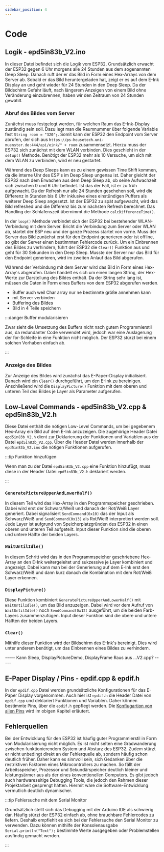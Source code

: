 ```yaml
---
sidebar_position: 4
---
```


# Code

## Logik - epd5in83b_V2.ino
In dieser Datei befindet sich die Logik vom ESP32. Grundsätzlich erwacht der ESP32 gegen 6 Uhr morgens alle 24 Stunden aus dem sogenannten Deep Sleep. Danach ruft der er das Bild in Form eines Hex-Arrays von dem Server ab. Sobald er das Bild heruntergeladen hat, zeigt er es auf dem E-Ink Display an und geht wieder für 24 Stunden in den Deep Sleep. Da der Bildschirm Gefahr läuft, nach längerem Anzeigen von einem Bild ohne Veränderung einzubrennen, haben wir den Zeitraum von 24 Stunden gewählt.

### Abruf des Bildes vom Server
Zunächst muss festgelegt werden, für welchen Raum das E-Ink-Display zuständig sein soll. Dazu legt man die Raumnummer über folgende Variable fest `String room = "320";`. Somit kann der ESP32 den Endpoint vom Server abrufen, der sich aus `https://ps-housetech.uni-muenster.de:444/api/eink/" + room` zusammensetzt. Hierzu muss der ESP32 sich zunächst mit dem WLAN verbinden. Dies geschieht in der `setup()` Methode. Benötigt der ESP32 mehr als 10 Versuche, um sich mit dem WLAN zu verbinden, wird er neu gestartet.

Während des Deep Sleeps kann es zu einem gewissen Time Shift kommen, da die interne Uhr des ESP's im Deep Sleep ungenau ist. Daher gleicht der ESP32 nach dem Erwachen aus dem Deep Sleep ab, ob seine Aufwachzeit sich zwischen 0 und 6 Uhr befindet. Ist das der Fall, ist er zu früh aufgewacht. Da der Refresh nur alle 24 Stunden geschehen soll, wird die Differenz in Stunden bis 6 Uhr inklusive eines einstündigen Puffers als weiterer Deep Sleep angesetzt. Ist der ESP32 zu spät aufgewacht, wird das Bild refreshed und die Differenz bis zum nächsten Refresh berechnet. Das Handling der Schlafenszeit übernimmt die Methode `calcDifferenceTime()`.

In der `loop()` Methode verbindet sich der ESP32 bei bestehender WLAN-Verbindung mit dem Server. Bricht die Verbindung zum Server oder WLAN ab, startet der ESP neu und der ganze Prozess startet von vorne. Muss der Server das Bild zunächst erst für den Endpoint generieren oder ist offline, so gibt der Server einen bestimmten Fehlercode zurück. Um ein Einbrennen des Bildes zu verhindern, führt der ESP32 die `Clear()` Funktion aus und geht für 30 Sekunden in den Deep Sleep. Musste der Server nur das Bild für den Endpoint generieren, wird im zweiten Anlauf das Bild abgerufen.

Während der Verbindung mit dem Server wird das Bild in Form eines Hex-Array's abgerufen. Dabei handelt es sich um einen langen String, der Hex-Werte zur Darstellung des Bildes enthält. Da der String sehr lang ist, müssen die Daten in Form eines Buffers von dem ESP32 abgerufen werden.

- Buffer auch weil Char array nur ne bestimmte größe annehmen kann 
- mit Server verbinden
- Buffering des Bildes
- Bild in 4 Teile speichern

:::danger Buffer modularisieren

Zwar sieht die Umsetzung des Buffers nicht nach gutem Programmierstil aus, da redundanter Code verwendet wird, jedoch war eine Auslagerung der for-Schleife in eine Funktion nicht möglich. Der ESP32 stürzt bei einem solchen Vorhaben einfach ab.

:::

### Anzeige des Bildes
Zur Anzeige des Bildes wird zunächst das E-Paper-Display initialisiert. Danach wird ein `Clear()` durchgeführt, um den E-Ink zu bereinigen. Anschließend wird die `DisplayPicture()` Funktion mit dem oberen und unteren Teil des Bildes je Layer als Parameter aufgerufen.

## Low-Level Commands - epd5in83b_V2.cpp & epd5in83b_V2.h

Diese Datei enthält die nötigen Low-Level Commands, um bei gegebenem Hex-Array ein Bild auf dem E-Ink anzuzeigen. Die zugehörige Header Datei `epd5in83b_V2.h` dient zur Deklarierung der Funktionen und Variablen aus der Datei `epd5in83b_V2.cpp`. Über die Header Datei werden innerhalb der `epd5in83b_V2.ino` die nötigen Funktionen aufgerufen.

:::tip Funktion hinzufügen

Wenn man zu der Datei `epd5in83b_V2.cpp` eine Funktion hinzufügt, muss diese in der Header Datei `epd5in83b_V2.h` deklariert werden.

:::

### `GeneratePictureUpperAndLowerHalf()` 

In diesem Teil wird das Hex-Array in den Programmspeicher geschrieben. Dabei wird erst der Schwarz/Weiß und danach der Rot/Weiß Layer generiert. Dabei signalisiert `SendCommand(0x10)` das der Input als Schwarz/Weiß und `SendCommand(0x13)` als Rot/Weiß interpretiert werden soll. Jede Layer ist aufgrund von Speicherplatzgründen des ESP32 in einen oberen und unteren Teil aufgeteilt.  Input dieser Funktion sind die oberen und untere Hälfte der beiden Layers. 

### `WaitUntilIdle()`

In diesem Schritt wird das in den Programmspeicher geschriebene Hex-Array an den E-Ink weitergeleitet und sukzessive je Layer kombiniert und angezeigt. Dabei kann man bei der Generierung auf dem E-Ink erst den Schwarz/Weiß und dann kurz danach die Kombination mit dem Rot/Weiß Layer erkennen.

### `DisplayPicture()`

Diese Funktion kombiniert `GeneratePictureUpperAndLowerHalf()`  mit `WaitUntilIdle()`, um das Bild anzuzeigen. Dabei wird vor dem Aufruf von `WaitUntilIdle()` noch `SendCommand(0x12)` ausgeführt, um die beiden Farb-Layers zusammenzufügen. Input dieser Funktion sind die obere und untere Hälften der beiden Layers. 

### `Clear()`

Mithilfe dieser Funktion wird der Bildschirm des E-Ink's bereinigt. Dies wird unter anderem benötigt, um das Einbrennen eines Bildes zu verhindern. 


----- Kann Sleep, DisplayPictureDemo, DisplayFrame Raus aus ...V2.cpp? -----

## E-Paper Display / Pins - epdif.cpp & epdif.h
In der `epdif.cpp` Datei werden grundsätzliche Konfigurationen für das E-Paper Display vorgenommen. Auch hier ist `epdif.h` die Header Datei von `epdif.cpp` und deklariert Funktionen und Variablen. Daher können bestimmte Pins, über die `epdif.h` gepflegt werden. Die [Konfiugartion von allen Pins](entwicklungsumgebung.md#pins-konfigurieren) wird im obigen Kapitel erläutert.

## Fehlerquellen
Bei der Entwicklung für den ESP32 ist häufig guter Programmierstil in Form von Modularisierung nicht möglich. Es ist nicht selten eine Gradwanderung zwischen funktionierendem System und Absturz des ESP32. Zudem stürzt er nicht unbedingt direkt an der Fehlerquelle ab, sondern häufig schon deutlich früher. Daher kann es sinnvoll sein, sich Gedanken über die restriktiven Faktoren eines Mikrocontrollers zu machen. So fällt der Arbeitsspeicher, Prozessor und Sekundärspeicher deutlich kleiner und leistungsärmer aus als der eines konventionellen Computers. Es gibt jedoch auch hardwareseitige Debugging Tools, die jedoch den Rahmen dieser Projektarbeit gesprengt hätten. Hiermit wäre die Software-Entwicklung vermutlich deutlich dynamischer.  

:::tip Fehlersuche mit dem Serial Monitor

Grundsätzlich stellt sich das Debugging mit der Arduino IDE als schwierig dar. Häufig stürzt der ESP32 einfach ab, ohne brauchbare Fehlercodes zu liefern. Deshalb empfiehlt es sich bei der Fehlersuche den Serial Monitor zu verwenden. Dazu können mithilfe der Konsolenausgabe `Serial.println("Text");` bestimmte Werte ausgegeben oder Problemstellen ausfindig gemacht werden.

:::
